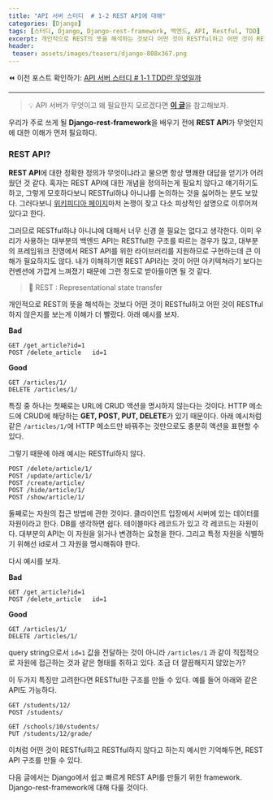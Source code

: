 ```yaml
---
title: "API 서버 스터디  # 1-2 REST API에 대해"
categories: [Django]
tags: [스터디, Django, Django-rest-framework, 백엔드, API, Restful, TDD]
excerpt: 개인적으로 REST의 뜻을 해석하는 것보다 어떤 것이 RESTful하고 어떤 것이 RESTful하지 않은지를 보는게 이해가 더 빨랐다.
header:
 teaser: assets/images/teasers/django-808x367.png
---
```

⏪ 이전 포스트 확인하기: [API 서버 스터디  # 1-1 TDD란 무엇일까](/django/ceos-django-study-1-1-test-driven-development/) 

-----
> 💡 API 서버가 무엇이고 왜 필요한지 모르겠다면 [**이 글**](/blog/what-is-api-server/)을 참고해보자.  

우리가 주로 쓰게 될 **Django-rest-framework**을 배우기 전에 **REST API**가 무엇인지에 대한 이해가 먼저 필요하다. 

### REST API?

**REST API**에 대한 정확한 정의가 무엇이냐라고 물으면 항상 명쾌한 대답을 얻기가 어려웠던 것 같다. 
혹자는 REST API에 대한 개념을 정의하는게 필요치 않다고 얘기하기도 하고, 그렇게 모호하다보니 RESTful하냐 아니냐를 논의하는 것을 싫어하는 분도 보았다. 
그러다보니 [위키피디아 페이지](https://en.wikipedia.org/wiki/Representational_state_transfer)마저 논쟁이 잦고 다소 피상적인 설명으로 이루어져 있다고 한다.

그러므로 RESTful하냐 아니냐에 대해서 너무 신경 쓸 필요는 없다고 생각한다. 
이미 우리가 사용하는 대부분의 백엔드 API는 RESTful한 구조를 따르는 경우가 많고, 
대부분의 프레임워크 진영에서 REST API를 위한 라이브러리를 지원하므로 구현하는데 큰 이해가 필요하지도 않다. 
내가 이해하기엔 REST API라는 것이 어떤 아키텍쳐라기 보다는 컨벤션에 가깝게 느껴졌기 때문에 그런 정도로 받아들이면 될 것 같다.

> 📖 REST : Representational state transfer

개인적으로 REST의 뜻을 해석하는 것보다 어떤 것이 RESTful하고 어떤 것이 RESTful하지 않은지를 보는게 이해가 더 빨랐다. 아래 예시를 보자.

**Bad**

    GET /get_article?id=1
    POST /delete_article   id=1

**Good**

    GET /articles/1/
    DELETE /articles/1/

특징 중 하나는 첫째로는 URL에 CRUD 액션을 명시하지 않는다는 것이다. 
HTTP 메소드에 CRUD에 해당하는 **GET, POST, PUT, DELETE**가 있기 때문이다. 
아래 예시처럼 같은 `/articles/1/`에 HTTP 메소드만 바꿔주는 것만으로도 충분히 액션을 표현할 수 있다. 

그렇기 때문에 아래 예시는 RESTful하지 않다.

    POST /delete/article/1/
    POST /update/article/1/
    POST /create/article/
    POST /hide/article/1/
    POST /show/article/1/

둘째로는 자원의 접근 방법에 관한 것이다. 클라이언트 입장에서 서버에 있는 데이터를 자원이라고 한다. 
DB를 생각하면 쉽다. 테이블마다 레코드가 있고 각 레코드는 자원이다. 대부분의 API는 이 자원을 읽거나 변경하는 요청을 한다. 
그리고 특정 자원을 식별하기 위해선 id로서 그 자원을 명시해줘야 한다.

다시 예시를 보자.

**Bad**

    GET /get_article?id=1
    POST /delete_article   id=1

**Good**

    GET /articles/1/
    DELETE /articles/1/

query string으로서 `id=1` 값을 전달하는 것이 아니라 `/articles/1` 과 같이 직접적으로 자원에 접근하는 것과 같은 형태를 취하고 있다. 
조금 더 깔끔해지지 않았는가?

이 두가지 특징만 고려한다면 RESTful한 구조를 만들 수 있다. 
예를 들어 아래와 같은 API도 가능하다.

    GET /students/12/
    POST /students/
    
    GET /schools/10/students/
    PUT /students/12/grade/

이처럼 어떤 것이 RESTful하고 RESTful하지 않다고 하는지 예시만 기억해두면, REST API 구조를 만들 수 있다.

다음 글에서는 Django에서 쉽고 빠르게 REST API를 만들기 위한 framework. Django-rest-framework에 대해 다룰 것이다.
